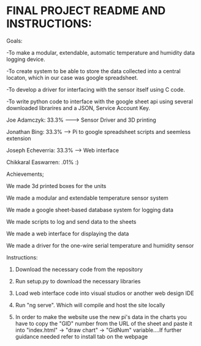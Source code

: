 # FINAL PROJECT README AND INSTRUCTIONS: 
 
 Goals:
 
  -To make a modular, extendable, automatic temperature and humidity data logging device. 
 
 -To create system to be able to store the data collected into a central locaton, which in our case was google spreadsheet.
 
 -To develop a driver for interfacing with the sensor itself using C code.
 
 -To write python code to interface with the google sheet api using several downloaded librarires and a JSON, Service Account Key.
  
 
  Joe Adamczyk: 33.3% ---> Sensor Driver and 3D printing
  
  Jonathan Bing: 33.3% --> Pi to google spreadsheet scripts and seemless extension
  
  Joseph Echeverria: 33.3% --> Web interface
  
  Chikkaral Easwarren: .01% :)
  
  
 Achievements;
  
  We made 3d printed boxes for the units
  
  We made a modular and extendable temperature sensor system
  
  We made a google sheet-based database system for logging data
  
  We made scripts to log and send data to the sheets
  
  We made a web interface for displaying the data
  
  We made a driver for the one-wire serial temperature and humidity sensor
 
 
 Instructions:
 
 1. Download the necessary code from the repository 
 
 2. Run setup.py to download the necessary libraries
 
 3. Load web interface code into visual studios or another web design IDE
 
 4. Run "ng serve". Which will compile and host the site locally
 
 5. In order to make the website use the new pi's data in the charts you have to copy the "GID" number from the URL of the sheet and paste it into "index.html" -> "draw chart" -> "GidNum" variable....If further guidance needed refer to install tab on the webpage
  
